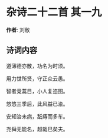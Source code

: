 # 杂诗二十二首  其一九

**作者**: 刘敞

## 诗词内容

道薄德亦散，功名为时须。

用力世所贤，守正众云愚。

智者竞蒿目，小人复迩图。

悠悠三季后，此风益已渝。

安知治未病，舐痔而多车。

尧舜无能名，越哉巳矣夫。

